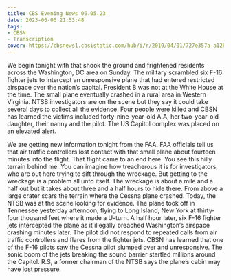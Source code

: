 ```yaml
---
title: CBS Evening News 06.05.23
date: 2023-06-06 21:53:48
tags:
- CBSN
- Transcription
cover: https://cbsnews1.cbsistatic.com/hub/i/r/2019/04/01/727e357a-a126-4138-a2c5-4d3222669d57/thumbnail/640x360/3ff2761028dc5c65cc4f07acd54bcd5c/cbsn2-logo-1920x1080.jpg
---
```

We begin tonight with that shook the ground and frightened residents across the Washington, DC area on Sunday. The military scrambled six F-16 fighter jets to intercept an unresponsive plane that had entered restricted airspace over the nation’s capital. President B was not at the White House at the time. The small plane eventually crashed in a rural area in Western Virginia. NTSB investigators are on the scene but they say it could take several days to collect all the evidence. Four people were killed and CBSN has learned the victims included forty-nine-year-old A.A, her two-year-old daughter, their nanny and the pilot. The US Capitol complex was placed on an elevated alert. 

We are getting new information tonight from the FAA. FAA officials tell us that air traffic controllers lost contact with that small plane about fourteen minutes into the flight. That flight came to an end here. You see this hilly terrain behind me. You can imagine how treacherous it is for investigators, who are out here trying to sift through the wreckage. But getting to the wreckage is a problem all unto itself. The wreckage is about a mile and a half out but it takes about three and a half hours to hide there. From above a large crater scars the terrain where the Cessna plane crashed. Today, the NTSB was at the scene looking for evidence. The plane took off in Tennessee yesterday afternoon, flying to Long Island, New York at thirty-four thousand feet where it made a U-turn. A half hour later, six F-16 fighter jets intercepted the plane as it illegally breached Washington’s airspace crashing minutes later. The pilot did not respond to repeated calls from air traffic controllers and flares from the fighter jets. CBSN has learned that one of the F-16 pilots saw the Cessna pilot slumped over and unresponsive. The sonic boom of the jets breaking the sound barrier startled millions around the Capitol. R.S, a former chairman of the NTSB says the plane’s cabin may have lost pressure. 
